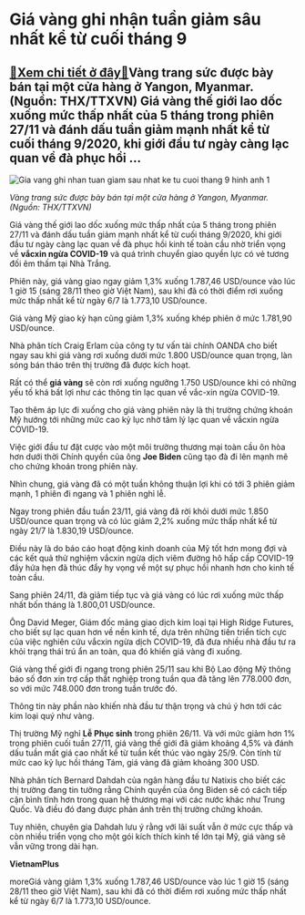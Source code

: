 Giá vàng ghi nhận tuần giảm sâu nhất kể từ cuối tháng 9
=======================================================

[:gift:Xem chi tiết ở đây:gift:](https://hddtvn.com/gia-vang-ghi-nhan-tuan-giam-sau-nhat-ke-tu-cuoi-thang-9/)Vàng trang sức được bày bán tại một cửa hàng ở Yangon, Myanmar. (Nguồn: THX/TTXVN) Giá vàng thế giới lao dốc xuống mức thấp nhất của 5 tháng trong phiên 27/11 và đánh dấu tuần giảm mạnh nhất kể từ cuối tháng 9/2020, khi giới đầu tư ngày càng lạc quan về đà phục hồi …
---------------------------------------------------------------------------------------------------------------------------------------------------------------------------------------------------------------------------------------------------------------------------


![Gia vang ghi nhan tuan giam sau nhat ke tu cuoi thang 9 hinh anh 1](https://hddtvn.com/wp-content/uploads/2021/01/ttxvn-gia-vang20201129090927.2893560.jpg "Giá vàng ghi nhận tuần giảm sâu nhất kể từ cuối tháng 9 hình ảnh 1")


*Vàng trang sức được bày bán tại một cửa hàng ở Yangon, Myanmar. (Nguồn: THX/TTXVN)*


Giá vàng thế giới lao dốc xuống mức thấp nhất của 5 tháng trong phiên 27/11 và đánh dấu tuần giảm mạnh nhất kể từ cuối tháng 9/2020, khi giới đầu tư ngày càng lạc quan về đà phục hồi kinh tế toàn cầu nhờ triển vọng về **vắcxin ngừa COVID-19** và quá trình chuyển giao quyền lực có vẻ tương đối êm thấm tại Nhà Trắng.


Phiên này, giá vàng giao ngay giảm 1,3% xuống 1.787,46 USD/ounce vào lúc 1 giờ 15 (sáng 28/11 theo giờ Việt Nam), sau khi đã có thời điểm rơi xuống mức thấp nhất kể từ ngày 6/7 là 1.773,10 USD/ounce.


Giá vàng Mỹ giao kỳ hạn cũng giảm 1,3% xuống khép phiên ở mức 1.781,90 USD/ounce.


Nhà phân tích Craig Erlam của công ty tư vấn tài chính OANDA cho biết ngay sau khi giá vàng rơi xuống dưới mức 1.800 USD/ounce quan trọng, làn sóng bán tháo trên thị trường đã được kích hoạt.


Rất có thể **giá vàng** sẽ còn rơi xuống ngưỡng 1.750 USD/ounce khi có những yếu tố khá bất lợi như các thông tin lạc quan về vắc-xin ngừa COVID-19.


Tạo thêm áp lực đi xuống cho giá vàng phiên này là thị trường chứng khoán Mỹ hướng tới những mức cao kỷ lục nhờ tâm lý lạc quan về vắcxin ngừa COVID-19.


Việc giới đầu tư đặt cược vào một môi trường thương mại toàn cầu ôn hòa hơn dưới thời Chính quyền của ông **Joe Biden** cũng tạo đà đi lên mạnh mẽ cho chứng khoán trong phiên này.


Nhìn chung, giá vàng đã có một tuần không thuận lợi khi có tới 3 phiên giảm mạnh, 1 phiên đi ngang và 1 phiên nghỉ lễ.


Ngay trong phiên đầu tuần 23/11, giá vàng đã rời khỏi dưới mức 1.850 USD/ounce quan trọng và có lúc giảm 2,2% xuống mức thấp nhất kể từ ngày 21/7 là 1.830,19 USD/ounce.


Điều này là do báo cáo hoạt động kinh doanh của Mỹ tốt hơn mong đợi và các kết quả thử nghiệm vắcxin ngừa dịch viêm đường hô hấp cấp COVID-19 đầy hứa hẹn đã thúc đẩy hy vọng về một sự phục hồi nhanh hơn cho kinh tế toàn cầu.


Sang phiên 24/11, đà giảm tiếp tục và giá vàng có lúc rơi xuống mức thấp nhất bốn tháng là 1.800,01 USD/ounce.


Ông David Meger, Giám đốc mảng giao dịch kim loại tại High Ridge Futures, cho biết sự lạc quan hơn về nền kinh tế, dựa trên những tiến triển tích cực của việc nghiên cứu vắcxin ngừa dịch COVID-19, đã đưa nhiều nhà đầu tư ra khỏi trạng thái trú ẩn an toàn, qua đó khiến giá vàng đi xuống.


Giá vàng thế giới đi ngang trong phiên 25/11 sau khi Bộ Lao động Mỹ thông báo số đơn xin trợ cấp thất nghiệp trong tuần qua đã tăng lên 778.000 đơn, so với mức 748.000 đơn trong tuần trước đó.


Thông tin này phần nào khiến nhà đầu tư thận trọng và chú ý hơn tới các kim loại quý như vàng.


Thị trường Mỹ nghỉ **Lễ Phục sinh** trong phiên 26/11. Và với mức giảm hơn 1% trong phiên cuối tuần 27/11, giá vàng thế giới đã giảm khoảng 4,5% và đánh dấu tuần mất giá cao nhất kể từ tuần kết thúc vào ngày 25/9. Còn tính từ mức cao kỷ lục hồi tháng Tám, giá vàng đã giảm khoảng 300 USD.


Nhà phân tích Bernard Dahdah của ngân hàng đầu tư Natixis cho biết các thị trường đang tin tưởng rằng Chính quyền của ông Biden sẽ có cách tiếp cận bình tĩnh hơn trong quan hệ thương mại với các nước khác như Trung Quốc. Và điều đó đang được phản ánh trên thị trường chứng khoán.


Tuy nhiên, chuyên gia Dahdah lưu ý rằng với lãi suất vẫn ở mức cực thấp và còn nhiều triển vọng cho một gói kích thích kinh tế lớn tại Mỹ, giá vàng sẽ vẫn vững trong dài hạn.




**VietnamPlus**



moreGiá vàng giảm 1,3% xuống 1.787,46 USD/ounce vào lúc 1 giờ 15 (sáng 28/11 theo giờ Việt Nam), sau khi đã có thời điểm rơi xuống mức thấp nhất kể từ ngày 6/7 là 1.773,10 USD/ounce.

